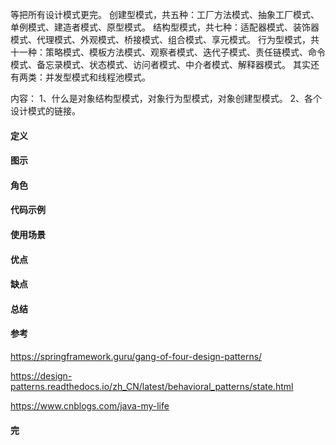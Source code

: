 等把所有设计模式更完。
创建型模式，共五种：工厂方法模式、抽象工厂模式、单例模式、建造者模式、原型模式。
结构型模式，共七种：适配器模式、装饰器模式、代理模式、外观模式、桥接模式、组合模式、享元模式。
行为型模式，共十一种：策略模式、模板方法模式、观察者模式、迭代子模式、责任链模式、命令模式、备忘录模式、状态模式、访问者模式、中介者模式、解释器模式。
其实还有两类：并发型模式和线程池模式。

内容：
1、什么是对象结构型模式，对象行为型模式，对象创建型模式。
2、各个设计模式的链接。


#### 定义
#### 图示
#### 角色
#### 代码示例
#### 使用场景
#### 优点
#### 缺点
#### 总结
#### 参考

https://springframework.guru/gang-of-four-design-patterns/

https://design-patterns.readthedocs.io/zh_CN/latest/behavioral_patterns/state.html

https://www.cnblogs.com/java-my-life

#### 完